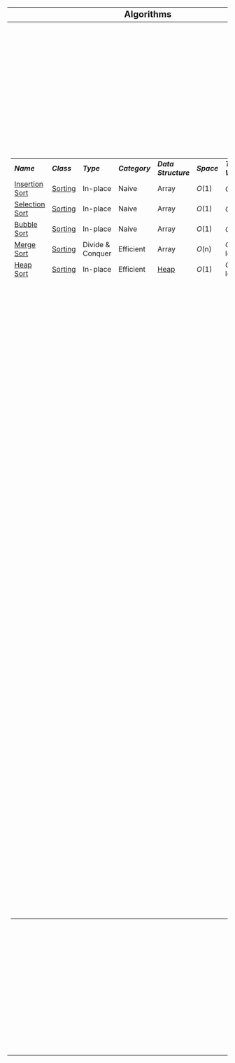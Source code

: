 <table style="width:100%">
    <tr style="text-align: center; font-size:20px;">
        <td><strong>Algorithms</strong></td>
        <td><strong>Complexity Analysis</strong></td>	
    </tr>
    <tr>
        <th rowspan="9">
            <table style="width:100%">
                <tr>
                    <td><strong><i>Name</i></strong></td>
                    <td><strong><i>Class</i></strong></td>
                    <td><strong><i>Type</i></strong></td>
                    <td><strong><i>Category</i></strong></td>
                    <td><strong><i>Data Structure</i></strong></td>
                    <td><strong><i>Space</i></strong></td>
                    <td><strong><i>Time: Worst</i></strong></td>
                    <td><strong><i>Time: Average</i></strong></td>
                </tr>
                <tr>
                    <td><a href="/quickreference/Sorting/InsertionSort/InsertionSort">Insertion Sort</a></td>
                    <td><a href="/quickreference/Sorting/Sorting">Sorting</a></td>
                    <td>In-place</td>
                    <td>Naive</td>
                    <td>Array</td>
                    <td><i>O</i>(1)</td>
                    <td><i>O</i>(n<sup>2</sup>)</td>
                    <td><i>O</i>(n<sup>2</sup>)</td>
                </tr>
                <tr>
                    <td><a href="/quickreference/Sorting/SelectionSort/SelectionSort">Selection Sort</a></td>
                    <td><a href="/quickreference/Sorting/Sorting">Sorting</a></td>
                    <td>In-place</td>
                    <td>Naive</td>
                    <td>Array</td>
                    <td><i>O</i>(1)</td>
                    <td><i>O</i>(n<sup>2</sup>)</td>
                    <td><i>O</i>(n<sup>2</sup>)</td>
                </tr>
                <tr>
                    <td><a href="/quickreference/Sorting/BubbleSort/BubbleSort">Bubble Sort</a></td>
                    <td><a href="/quickreference/Sorting/Sorting">Sorting</a></td>
                    <td>In-place</td>
                    <td>Naive</td>
                    <td>Array</td>
                    <td><i>O</i>(1)</td>
                    <td><i>O</i>(n<sup>2</sup>)</td>
                    <td><i>O</i>(n<sup>2</sup>)</td>
                </tr>
                <tr>
                    <td><a href="/quickreference/Sorting/MergeSort/MergeSort">Merge Sort</a></td>
                    <td><a href="/quickreference/Sorting/Sorting">Sorting</a></td>
                    <td>Divide & Conquer</td>
                    <td>Efficient</td>
                    <td>Array</td>
                    <td><i>O</i>(n)</td>
                    <td><i>O</i>(n log n)</td>
                    <td><i>O</i>(n log n)</td>
                </tr>
                <tr>
                    <td><a href="/quickreference/Sorting/HeapSort/HeapSort">Heap Sort</a></td>
                    <td><a href="/quickreference/Sorting/Sorting">Sorting</a></td>
                    <td>In-place</td>
                    <td>Efficient</td>
                    <td><a href="/quickreference/DataStructures/Heap/Heap">Heap</a></td>
                    <td><i>O</i>(1)</td>
                    <td><i>O</i>(n log n)</td>
                    <td><i>O</i>(n log n)</td>
                </tr>
                <tr>
                    <td>&nbsp;</td>
                    <td>&nbsp;</td>
                    <td>&nbsp;</td>
                    <td>&nbsp;</td>
                    <td>&nbsp;</td>
                    <td>&nbsp;</td>
                    <td>&nbsp;</td>
                    <td>&nbsp;</td>
                </tr>
                <tr>
                    <td>&nbsp;</td>
                    <td>&nbsp;</td>
                    <td>&nbsp;</td>
                    <td>&nbsp;</td>
                    <td>&nbsp;</td>
                    <td>&nbsp;</td>
                    <td>&nbsp;</td>
                    <td>&nbsp;</td>
                </tr>
                <tr>
                    <td>&nbsp;</td>
                    <td>&nbsp;</td>
                    <td>&nbsp;</td>
                    <td>&nbsp;</td>
                    <td>&nbsp;</td>
                    <td>&nbsp;</td>
                    <td>&nbsp;</td>
                    <td>&nbsp;</td>
                </tr>
                <tr>
                    <td>&nbsp;</td>
                    <td>&nbsp;</td>
                    <td>&nbsp;</td>
                    <td>&nbsp;</td>
                    <td>&nbsp;</td>
                    <td>&nbsp;</td>
                    <td>&nbsp;</td>
                    <td>&nbsp;</td>
                </tr>
                <tr>
                    <td>&nbsp;</td>
                    <td>&nbsp;</td>
                    <td>&nbsp;</td>
                    <td>&nbsp;</td>
                    <td>&nbsp;</td>
                    <td>&nbsp;</td>
                    <td>&nbsp;</td>
                    <td>&nbsp;</td>
                </tr>
                <tr>
                    <td>&nbsp;</td>
                    <td>&nbsp;</td>
                    <td>&nbsp;</td>
                    <td>&nbsp;</td>
                    <td>&nbsp;</td>
                    <td>&nbsp;</td>
                    <td>&nbsp;</td>
                    <td>&nbsp;</td>
                </tr>
                <tr>
                    <td>&nbsp;</td>
                    <td>&nbsp;</td>
                    <td>&nbsp;</td>
                    <td>&nbsp;</td>
                    <td>&nbsp;</td>
                    <td>&nbsp;</td>
                    <td>&nbsp;</td>
                    <td>&nbsp;</td>
                </tr>
                <tr>
                    <td>&nbsp;</td>
                    <td>&nbsp;</td>
                    <td>&nbsp;</td>
                    <td>&nbsp;</td>
                    <td>&nbsp;</td>
                    <td>&nbsp;</td>
                    <td>&nbsp;</td>
                    <td>&nbsp;</td>
                </tr>
                <tr>
                    <td>&nbsp;</td>
                    <td>&nbsp;</td>
                    <td>&nbsp;</td>
                    <td>&nbsp;</td>
                    <td>&nbsp;</td>
                    <td>&nbsp;</td>
                    <td>&nbsp;</td>
                    <td>&nbsp;</td>
                </tr>
                <tr>
                    <td>&nbsp;</td>
                    <td>&nbsp;</td>
                    <td>&nbsp;</td>
                    <td>&nbsp;</td>
                    <td>&nbsp;</td>
                    <td>&nbsp;</td>
                    <td>&nbsp;</td>
                    <td>&nbsp;</td>
                </tr>
                <tr>
                    <td>&nbsp;</td>
                    <td>&nbsp;</td>
                    <td>&nbsp;</td>
                    <td>&nbsp;</td>
                    <td>&nbsp;</td>
                    <td>&nbsp;</td>
                    <td>&nbsp;</td>
                    <td>&nbsp;</td>
                </tr>
                <tr>
                    <td>&nbsp;</td>
                    <td>&nbsp;</td>
                    <td>&nbsp;</td>
                    <td>&nbsp;</td>
                    <td>&nbsp;</td>
                    <td>&nbsp;</td>
                    <td>&nbsp;</td>
                    <td>&nbsp;</td>
                </tr>
                <tr>
                    <td>&nbsp;</td>
                    <td>&nbsp;</td>
                    <td>&nbsp;</td>
                    <td>&nbsp;</td>
                    <td>&nbsp;</td>
                    <td>&nbsp;</td>
                    <td>&nbsp;</td>
                    <td>&nbsp;</td>
                </tr>
                <tr>
                    <td>&nbsp;</td>
                    <td>&nbsp;</td>
                    <td>&nbsp;</td>
                    <td>&nbsp;</td>
                    <td>&nbsp;</td>
                    <td>&nbsp;</td>
                    <td>&nbsp;</td>
                    <td>&nbsp;</td>
                </tr>
                <tr>
                    <td>&nbsp;</td>
                    <td>&nbsp;</td>
                    <td>&nbsp;</td>
                    <td>&nbsp;</td>
                    <td>&nbsp;</td>
                    <td>&nbsp;</td>
                    <td>&nbsp;</td>
                    <td>&nbsp;</td>
                </tr>
                <tr>
                    <td>&nbsp;</td>
                    <td>&nbsp;</td>
                    <td>&nbsp;</td>
                    <td>&nbsp;</td>
                    <td>&nbsp;</td>
                    <td>&nbsp;</td>
                    <td>&nbsp;</td>
                    <td>&nbsp;</td>
                </tr>
                <tr>
                    <td>&nbsp;</td>
                    <td>&nbsp;</td>
                    <td>&nbsp;</td>
                    <td>&nbsp;</td>
                    <td>&nbsp;</td>
                    <td>&nbsp;</td>
                    <td>&nbsp;</td>
                    <td>&nbsp;</td>
                </tr>
                <tr>
                    <td>&nbsp;</td>
                    <td>&nbsp;</td>
                    <td>&nbsp;</td>
                    <td>&nbsp;</td>
                    <td>&nbsp;</td>
                    <td>&nbsp;</td>
                    <td>&nbsp;</td>
                    <td>&nbsp;</td>
                </tr>
                <tr>
                    <td>&nbsp;</td>
                    <td>&nbsp;</td>
                    <td>&nbsp;</td>
                    <td>&nbsp;</td>
                    <td>&nbsp;</td>
                    <td>&nbsp;</td>
                    <td>&nbsp;</td>
                    <td>&nbsp;</td>
                </tr>
                <tr>
                    <td>&nbsp;</td>
                    <td>&nbsp;</td>
                    <td>&nbsp;</td>
                    <td>&nbsp;</td>
                    <td>&nbsp;</td>
                    <td>&nbsp;</td>
                    <td>&nbsp;</td>
                    <td>&nbsp;</td>
                </tr>
                <tr>
                    <td>&nbsp;</td>
                    <td>&nbsp;</td>
                    <td>&nbsp;</td>
                    <td>&nbsp;</td>
                    <td>&nbsp;</td>
                    <td>&nbsp;</td>
                    <td>&nbsp;</td>
                    <td>&nbsp;</td>
                </tr>
                <tr>
                    <td>&nbsp;</td>
                    <td>&nbsp;</td>
                    <td>&nbsp;</td>
                    <td>&nbsp;</td>
                    <td>&nbsp;</td>
                    <td>&nbsp;</td>
                    <td>&nbsp;</td>
                    <td>&nbsp;</td>
                </tr>
                <tr>
                    <td>&nbsp;</td>
                    <td>&nbsp;</td>
                    <td>&nbsp;</td>
                    <td>&nbsp;</td>
                    <td>&nbsp;</td>
                    <td>&nbsp;</td>
                    <td>&nbsp;</td>
                    <td>&nbsp;</td>
                </tr>
                <tr>
                    <td>&nbsp;</td>
                    <td>&nbsp;</td>
                    <td>&nbsp;</td>
                    <td>&nbsp;</td>
                    <td>&nbsp;</td>
                    <td>&nbsp;</td>
                    <td>&nbsp;</td>
                    <td>&nbsp;</td>
                </tr>
                <tr>
                    <td>&nbsp;</td>
                    <td>&nbsp;</td>
                    <td>&nbsp;</td>
                    <td>&nbsp;</td>
                    <td>&nbsp;</td>
                    <td>&nbsp;</td>
                    <td>&nbsp;</td>
                    <td>&nbsp;</td>
                </tr>
                <tr>
                    <td>&nbsp;</td>
                    <td>&nbsp;</td>
                    <td>&nbsp;</td>
                    <td>&nbsp;</td>
                    <td>&nbsp;</td>
                    <td>&nbsp;</td>
                    <td>&nbsp;</td>
                    <td>&nbsp;</td>
                </tr>
                <tr>
                    <td>&nbsp;</td>
                    <td>&nbsp;</td>
                    <td>&nbsp;</td>
                    <td>&nbsp;</td>
                    <td>&nbsp;</td>
                    <td>&nbsp;</td>
                    <td>&nbsp;</td>
                    <td>&nbsp;</td>
                </tr>
                <tr>
                    <td>&nbsp;</td>
                    <td>&nbsp;</td>
                    <td>&nbsp;</td>
                    <td>&nbsp;</td>
                    <td>&nbsp;</td>
                    <td>&nbsp;</td>
                    <td>&nbsp;</td>
                    <td>&nbsp;</td>
                </tr>
                <tr>
                    <td>&nbsp;</td>
                    <td>&nbsp;</td>
                    <td>&nbsp;</td>
                    <td>&nbsp;</td>
                    <td>&nbsp;</td>
                    <td>&nbsp;</td>
                    <td>&nbsp;</td>
                    <td>&nbsp;</td>
                </tr>
                <tr>
                    <td>&nbsp;</td>
                    <td>&nbsp;</td>
                    <td>&nbsp;</td>
                    <td>&nbsp;</td>
                    <td>&nbsp;</td>
                    <td>&nbsp;</td>
                    <td>&nbsp;</td>
                    <td>&nbsp;</td>
                </tr>
                <tr>
                    <td>&nbsp;</td>
                    <td>&nbsp;</td>
                    <td>&nbsp;</td>
                    <td>&nbsp;</td>
                    <td>&nbsp;</td>
                    <td>&nbsp;</td>
                    <td>&nbsp;</td>
                    <td>&nbsp;</td>
                </tr>
                <tr>
                    <td>&nbsp;</td>
                    <td>&nbsp;</td>
                    <td>&nbsp;</td>
                    <td>&nbsp;</td>
                    <td>&nbsp;</td>
                    <td>&nbsp;</td>
                    <td>&nbsp;</td>
                    <td>&nbsp;</td>
                </tr>
                <tr>
                    <td>&nbsp;</td>
                    <td>&nbsp;</td>
                    <td>&nbsp;</td>
                    <td>&nbsp;</td>
                    <td>&nbsp;</td>
                    <td>&nbsp;</td>
                    <td>&nbsp;</td>
                    <td>&nbsp;</td>
                </tr>
                <tr>
                    <td>&nbsp;</td>
                    <td>&nbsp;</td>
                    <td>&nbsp;</td>
                    <td>&nbsp;</td>
                    <td>&nbsp;</td>
                    <td>&nbsp;</td>
                    <td>&nbsp;</td>
                    <td>&nbsp;</td>
                </tr>
                <tr>
                    <td>&nbsp;</td>
                    <td>&nbsp;</td>
                    <td>&nbsp;</td>
                    <td>&nbsp;</td>
                    <td>&nbsp;</td>
                    <td>&nbsp;</td>
                    <td>&nbsp;</td>
                    <td>&nbsp;</td>
                </tr>
                <tr>
                    <td>&nbsp;</td>
                    <td>&nbsp;</td>
                    <td>&nbsp;</td>
                    <td>&nbsp;</td>
                    <td>&nbsp;</td>
                    <td>&nbsp;</td>
                    <td>&nbsp;</td>
                    <td>&nbsp;</td>
                </tr>
                <tr>
                    <td>&nbsp;</td>
                    <td>&nbsp;</td>
                    <td>&nbsp;</td>
                    <td>&nbsp;</td>
                    <td>&nbsp;</td>
                    <td>&nbsp;</td>
                    <td>&nbsp;</td>
                    <td>&nbsp;</td>
                </tr>
                <tr>
                    <td>&nbsp;</td>
                    <td>&nbsp;</td>
                    <td>&nbsp;</td>
                    <td>&nbsp;</td>
                    <td>&nbsp;</td>
                    <td>&nbsp;</td>
                    <td>&nbsp;</td>
                    <td>&nbsp;</td>
                </tr>
                <tr>
                    <td>&nbsp;</td>
                    <td>&nbsp;</td>
                    <td>&nbsp;</td>
                    <td>&nbsp;</td>
                    <td>&nbsp;</td>
                    <td>&nbsp;</td>
                    <td>&nbsp;</td>
                    <td>&nbsp;</td>
                </tr>
                <tr>
                    <td>&nbsp;</td>
                    <td>&nbsp;</td>
                    <td>&nbsp;</td>
                    <td>&nbsp;</td>
                    <td>&nbsp;</td>
                    <td>&nbsp;</td>
                    <td>&nbsp;</td>
                    <td>&nbsp;</td>
                </tr>
                <tr>
                    <td>&nbsp;</td>
                    <td>&nbsp;</td>
                    <td>&nbsp;</td>
                    <td>&nbsp;</td>
                    <td>&nbsp;</td>
                    <td>&nbsp;</td>
                    <td>&nbsp;</td>
                    <td>&nbsp;</td>
                </tr>
                <tr>
                    <td>&nbsp;</td>
                    <td>&nbsp;</td>
                    <td>&nbsp;</td>
                    <td>&nbsp;</td>
                    <td>&nbsp;</td>
                    <td>&nbsp;</td>
                    <td>&nbsp;</td>
                    <td>&nbsp;</td>
                </tr>
                <tr>
                    <td>&nbsp;</td>
                    <td>&nbsp;</td>
                    <td>&nbsp;</td>
                    <td>&nbsp;</td>
                    <td>&nbsp;</td>
                    <td>&nbsp;</td>
                    <td>&nbsp;</td>
                    <td>&nbsp;</td>
                </tr>
                <tr>
                    <td>&nbsp;</td>
                    <td>&nbsp;</td>
                    <td>&nbsp;</td>
                    <td>&nbsp;</td>
                    <td>&nbsp;</td>
                    <td>&nbsp;</td>
                    <td>&nbsp;</td>
                    <td>&nbsp;</td>
                </tr>
                <tr>
                    <td>&nbsp;</td>
                    <td>&nbsp;</td>
                    <td>&nbsp;</td>
                    <td>&nbsp;</td>
                    <td>&nbsp;</td>
                    <td>&nbsp;</td>
                    <td>&nbsp;</td>
                    <td>&nbsp;</td>
                </tr>
                <tr>
                    <td>&nbsp;</td>
                    <td>&nbsp;</td>
                    <td>&nbsp;</td>
                    <td>&nbsp;</td>
                    <td>&nbsp;</td>
                    <td>&nbsp;</td>
                    <td>&nbsp;</td>
                    <td>&nbsp;</td>
                </tr>
                <tr>
                    <td>&nbsp;</td>
                    <td>&nbsp;</td>
                    <td>&nbsp;</td>
                    <td>&nbsp;</td>
                    <td>&nbsp;</td>
                    <td>&nbsp;</td>
                    <td>&nbsp;</td>
                    <td>&nbsp;</td>
                </tr>
                <tr>
                    <td>&nbsp;</td>
                    <td>&nbsp;</td>
                    <td>&nbsp;</td>
                    <td>&nbsp;</td>
                    <td>&nbsp;</td>
                    <td>&nbsp;</td>
                    <td>&nbsp;</td>
                    <td>&nbsp;</td>
                </tr>
                <tr>
                    <td>&nbsp;</td>
                    <td>&nbsp;</td>
                    <td>&nbsp;</td>
                    <td>&nbsp;</td>
                    <td>&nbsp;</td>
                    <td>&nbsp;</td>
                    <td>&nbsp;</td>
                    <td>&nbsp;</td>
                </tr>
                <tr>
                    <td>&nbsp;</td>
                    <td>&nbsp;</td>
                    <td>&nbsp;</td>
                    <td>&nbsp;</td>
                    <td>&nbsp;</td>
                    <td>&nbsp;</td>
                    <td>&nbsp;</td>
                    <td>&nbsp;</td>
                </tr>
                <tr>
                    <td>&nbsp;</td>
                    <td>&nbsp;</td>
                    <td>&nbsp;</td>
                    <td>&nbsp;</td>
                    <td>&nbsp;</td>
                    <td>&nbsp;</td>
                    <td>&nbsp;</td>
                    <td>&nbsp;</td>
                </tr>
                <tr>
                    <td>&nbsp;</td>
                    <td>&nbsp;</td>
                    <td>&nbsp;</td>
                    <td>&nbsp;</td>
                    <td>&nbsp;</td>
                    <td>&nbsp;</td>
                    <td>&nbsp;</td>
                    <td>&nbsp;</td>
                </tr>
                <tr>
                    <td>&nbsp;</td>
                    <td>&nbsp;</td>
                    <td>&nbsp;</td>
                    <td>&nbsp;</td>
                    <td>&nbsp;</td>
                    <td>&nbsp;</td>
                    <td>&nbsp;</td>
                    <td>&nbsp;</td>
                </tr>
                <tr>
                    <td>&nbsp;</td>
                    <td>&nbsp;</td>
                    <td>&nbsp;</td>
                    <td>&nbsp;</td>
                    <td>&nbsp;</td>
                    <td>&nbsp;</td>
                    <td>&nbsp;</td>
                    <td>&nbsp;</td>
                </tr>
                <tr>
                    <td>&nbsp;</td>
                    <td>&nbsp;</td>
                    <td>&nbsp;</td>
                    <td>&nbsp;</td>
                    <td>&nbsp;</td>
                    <td>&nbsp;</td>
                    <td>&nbsp;</td>
                    <td>&nbsp;</td>
                </tr>
                <tr>
                    <td>&nbsp;</td>
                    <td>&nbsp;</td>
                    <td>&nbsp;</td>
                    <td>&nbsp;</td>
                    <td>&nbsp;</td>
                    <td>&nbsp;</td>
                    <td>&nbsp;</td>
                    <td>&nbsp;</td>
                </tr>
            </table>
        </th>
        <td>
            <table style="width:100%">
                <tr>
                    <td colspan="2"><strong><i>Master Theorem</i></strong></td>
                </tr>
                <tr>
                    <td colspan="1"><img src="/quickreference/images/master_theorem_1.png" alt="Master Theorem 1"></td>
                    <td colspan="1"><img src="/quickreference/images/master_theorem_2.png" alt="Master Theorem 2"></td>
                </tr>
                <tr>
                    <td colspan="2"><strong><i>O-Notation</i></strong></td>
                </tr>
                <tr>
                    <td colspan="2"><img src="/quickreference/images/runtime_1.png" alt="O notation"></td>
                </tr>
                <tr>
                    <td colspan="2"><strong><i>Θ-Notation</i></strong></td>
                </tr>
                <tr>
                    <td colspan="2"><img src="/quickreference/images/runtime_2.png" alt="Theta notation"></td>
                </tr>
                <tr>
                    <td colspan="2"><strong><i>Ω-Notation</i></strong></td>
                </tr>
                <tr>
                    <td colspan="2"><img src="/quickreference/images/runtime_3.png" alt="Omega notation"></td>
                </tr>
                <tr>
                    <td colspan="1"><strong><i>Monotonically Increasing</i></strong></td>
                    <td colspan="1"><strong><i>Monotonically Decreasing</i></strong></td>
                </tr>
                <tr>
                    <td colspan="1"><img src="/quickreference/images/mono_increase.png" alt="Monotonically Increasing"></td>
                    <td colspan="1"><img src="/quickreference/images/mono_decrease.png" alt="Monotonically Decreasing"></td>
                </tr>
                <tr>
                    <td colspan="1"><strong><i>Strictly Increasing</i></strong></td>
                    <td colspan="1"><strong><i>Strictly Decreasing</i></strong></td>
                </tr>
                <tr>
                    <td colspan="1"><img src="/quickreference/images/strict_increase.png" alt="Strictly Increasing"></td>
                    <td colspan="1"><img src="/quickreference/images/strict_decrease.png" alt="Strictly Decreasing"></td>
                </tr>
            </table>
        </td>
    </tr>
    <tr>
        <td><strong>Logarithms</strong></td>
    </tr>
    <tr>
        <td>
            <table style="width:100%;">
                <tr>
                    <td><img src="/quickreference/images/log_1.png" alt="log conversion 1"></td>
                    <td><img src="/quickreference/images/log_2.png" alt="log conversion 2"></td>
                    <td><img src="/quickreference/images/log_3.png" alt="log conversion 3"></td>
                </tr>
                <tr>
                    <td><img src="/quickreference/images/log_4.png" alt="log conversion 4"></td>
                    <td><img src="/quickreference/images/log_5_2.png" alt="log conversion 5"></td>
                    <td><img src="/quickreference/images/log_6.png" alt="log conversion 6"></td>
                </tr>
                <tr>
                    <td><img src="/quickreference/images/log_7.png" alt="log conversion 7"></td>
                    <td><img src="/quickreference/images/log_8.png" alt="log conversion 8"></td>
                    <td><img src="/quickreference/images/log_9.png" alt="log conversion 9"></td>
                </tr>
            </table>
        </td>
    </tr>
    <tr>
        <td><strong>Summations</strong></td>
    </tr>
    <tr>
        <td>
            <table style="width:100%;">
                <tr>
                    <td><img src="/quickreference/images/sum_k.png" alt="Sum from k=1 to n of k"></td>
                    <td><img src="/quickreference/images/sum_k_2.png" alt="Sum from k=1 to n of k^2"></td>
                    <td><img src="/quickreference/images/sum_k_3.png" alt="Sum from k=1 to n of k^3"></td>
                </tr>
                <tr>
                    <td><img src="/quickreference/images/geometric.png" alt="Sum from k=0 to n of x^k"></td>
                    <td><img src="/quickreference/images/inf_decreasing_geo.png" alt="Sum from k=0 to infinity of x^k s.t. |x| < 1"></td>
                    <td><img src="/quickreference/images/harmonic_number.png" alt="Sum from k=1 to n of 1/k"></td>
                </tr>
                <tr>
                    <td><img src="/quickreference/images/telescope_1.png" alt="telescoping series 1"></td>
                    <td><img src="/quickreference/images/telescope_2.png" alt="telescoping series 2"></td>
                    <td><img src="/quickreference/images/telescope_3.png" alt="telescoping series example"></td>
                </tr>
            </table>
        </td>
    </tr>
    <tr>
        <td><strong>Sets</strong></td>
    </tr>
    <tr>
        <td>
            <table style="width:100%;">
                <tr>
                    <td colspan="2"><strong><i>Associative</i></strong></td>
                </tr>
                <tr>
                    <td><img src="/quickreference/images/assoc_1.png" alt="Set Associative 1"></td>
                    <td><img src="/quickreference/images/assoc_2.png" alt="Set Associative 2"></td>
                </tr>
                <tr>
                    <td colspan="2"><strong><i>Distributive</i></strong></td>
                </tr>
                <tr>
                    <td><img src="/quickreference/images/dist_1.png" alt="Set Distributive 1"></td>
                    <td><img src="/quickreference/images/dist_2.png" alt="Set Distributive 2"></td>
                </tr>
                <tr>
                    <td colspan="2"><strong><i>Absorption</i></strong></td>
                </tr>
                <tr>
                    <td><img src="/quickreference/images/absorb_1.png" alt="Set Absorption 1"></td>
                    <td><img src="/quickreference/images/absorb_2.png" alt="Set Absorption 2"></td>
                </tr>
                <tr>
                    <td colspan="2"><strong><i>DeMorgan's</i></strong></td>
                </tr>
                <tr>
                    <td><img src="/quickreference/images/demorgan_1.png" alt="Demorgan's Law 1"></td>
                    <td><img src="/quickreference/images/demorgan_2.png" alt="Demorgan's Law 2"></td>
                </tr>
                <tr>
                    <td><img src="/quickreference/images/demorgan_3.png" alt="Demorgan's Law 3"></td>
                    <td><img src="/quickreference/images/demorgan_4.png" alt="Demorgan's Law 4"></td>
                </tr>
            </table>
        </td>
    </tr>
    <tr>
        <td><strong>Runtime Order</strong></td>
    </tr>
    <tr>
        <td>
            <table style="width:100%;">
                <tr>
                    <td><strong><i>Name</i></strong></td>
                    <td><strong><i>Complexity</i></strong></td>
                </tr>
                <tr>
                    <td>Constant Time</td>
                    <td><i>O</i>(1)</td>
                </tr>
                <tr>
                    <td>Inverse Ackermann Time</td>
                    <td><i>O</i>(<i>α</i>(<i>n</i>))</td>
                </tr>
                <tr>
                    <td>Iterated Logarithmic Time</td>
                    <td><i>O</i>(log<span style="vertical-align: 10%">*</span>&nbsp;<i>n</i>)</td>
                </tr>
                <tr>
                    <td>Log-Logarithmic</td>
                    <td><i>O</i>(log log <i>n</i>)</td>
                </tr>
                <tr>
                    <td>Logarithmic Time</td>
                    <td><i>O</i>(log&nbsp;<i>n</i>)</td>
                </tr>
                <tr>
                    <td>Polylogarithmic Time</td>
                    <td>poly(log&nbsp;<i>n</i>)</td>
                </tr>
                <tr>
                    <td>Fractional Power</td>
                    <td><span class="texhtml"><i>O</i>(<i>n</i><sup>c</sup>)</span> where <span class="texhtml">0 &lt; c &lt; 1</span></td>
                </tr>
                <tr>
                    <td>Linear Time</td>
                    <td><i>O</i>(<i>n</i>)</td>
                </tr>
                <tr>
                    <td>"N Log-Star N" Time</td>
                    <td><i>O</i>(<i>n</i>&nbsp;log<span style="vertical-align: 10%">*</span>&nbsp;<i>n</i>)</td>
                </tr>
                <tr>
                    <td>Linearithmic Time</td>
                    <td><i>O</i>(<i>n</i>&nbsp;log&nbsp;<i>n</i>)</td>
                </tr>
                <tr>
                    <td>Quasilinear Time</td>
                    <td><i>n</i>&nbsp;poly(log&nbsp;<i>n</i>)</td>
                </tr>
                <tr>
                    <td>Quadratic Time</td>
                    <td><i>O</i>(<i>n</i><sup>2</sup>)</td>
                </tr>
                <tr>
                    <td>Cubic Time</td>
                    <td><i>O</i>(<i>n</i><sup>3</sup>)</td>
                </tr>
                <tr>
                    <td>Polynomial Time</td>
                    <td>2<sup><i>O</i>(log&nbsp;<i>n</i>)</sup> = poly(<i>n</i>)</td>
                </tr>
                <tr>
                    <td>Quasi-Polynomial Time</td>
                    <td>2<sup>poly(log&nbsp;<i>n</i>)</sup></td>
                </tr>
                <tr>
                    <td>Sub-Exponential Time
                        <br>(first definition)</td>
                    <td><i>O</i>(2<sup><i>n</i><sup><i>ε</i></sup></sup>) for all <i>ε</i>&nbsp;&gt;&nbsp;0</td>
                </tr>
                <tr>
                    <td>Sub-Exponential Time
                        <br>(second definition)</td>
                    <td>2<sup><i>o</i>(<i>n</i>)</sup></td>
                </tr>
                <tr>
                    <td>exponential time
                        <br>(with linear exponent)</td>
                    <td>2<sup><i>O</i>(<i>n</i>)</sup></td>
                </tr>
                <tr>
                    <td>Exponential Time</td>
                    <td>2<sup>poly(<i>n</i>)</sup></td>
                </tr>
                <tr>
                    <td>Factorial Time</td>
                    <td><i>O</i>(<i>n</i>!)</td>
                </tr>
                <tr>
                    <td>Double Exponential Time</td>
                    <td>2<sup>2<sup>poly(<i>n</i>)</sup></sup>
                    </td>
                </tr>
            </table>
        </td>
    </tr>
</table>